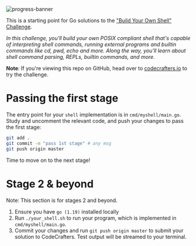 ![progress-banner](https://codecrafters.io/landing/images/default_progress_banners/shell.png)

This is a starting point for Go solutions to the
["Build Your Own Shell" Challenge](https://app.codecrafters.io/courses/shell/overview).

_In this challenge, you'll build your own POSIX compliant shell that's capable
of interpreting shell commands, running external programs and builtin commands
like cd, pwd, echo and more. Along the way, you'll learn about shell command
parsing, REPLs, builtin commands, and more._

**Note**: If you're viewing this repo on GitHub, head over to
[codecrafters.io](https://codecrafters.io) to try the challenge.

# Passing the first stage

The entry point for your `shell` implementation is in `cmd/myshell/main.go`.
Study and uncomment the relevant code, and push your changes to pass the first
stage:

```sh
git add .
git commit -m "pass 1st stage" # any msg
git push origin master
```

Time to move on to the next stage!

# Stage 2 & beyond

Note: This section is for stages 2 and beyond.

1. Ensure you have `go (1.19)` installed locally
1. Run `./your_shell.sh` to run your program, which is implemented in
   `cmd/myshell/main.go`.
1. Commit your changes and run `git push origin master` to submit your solution
   to CodeCrafters. Test output will be streamed to your terminal.
